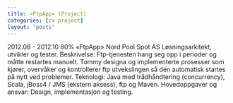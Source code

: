 ```yaml
---
title: «FtpApp» (Project)
categories: [cv project]
layout: "posts"
---
```


2012.08 - 2012.10	80%	«FtpApp»
Nord Pool Spot AS
Løsningsarkitekt, utvikler og tester.
Beskrivelse: Ftp-tjenesten hang seg opp i perioder og måtte restartes manuelt.
Tommy designa og implementerte prosesser som kjører, overvåker og kontrollerer ftp utvekslingen så den automatisk startes på nytt ved problemer.
Teknologi: Java med trådhåndtering (concurrency), Scala, jBoss4 / JMS (ekstern aksess), ftp og Maven.
Hovedoppgaver og ansvar: Design, implementasjon og testing.